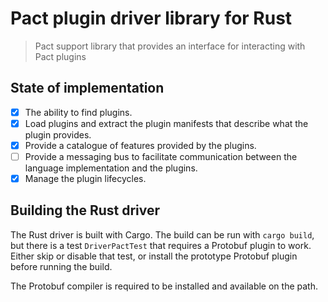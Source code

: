 # Pact plugin driver library for Rust
> Pact support library that provides an interface for interacting with Pact plugins

## State of implementation

* [X] The ability to find plugins.
* [X] Load plugins and extract the plugin manifests that describe what the plugin provides.
* [X] Provide a catalogue of features provided by the plugins.
* [ ] Provide a messaging bus to facilitate communication between the language implementation and the plugins.
* [X] Manage the plugin lifecycles.

## Building the Rust driver

The Rust driver is built with Cargo. The build can be run with `cargo build`, but there is a test `DriverPactTest`
that requires a Protobuf plugin to work. Either skip or disable that test, or install the prototype Protobuf plugin before
running the build.

The Protobuf compiler is required to be installed and available on the path.
